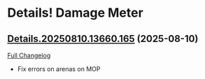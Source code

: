 # Details! Damage Meter

## [Details.20250810.13660.165](https://github.com/Tercioo/Details-Damage-Meter/tree/Details.20250810.13660.165) (2025-08-10)
[Full Changelog](https://github.com/Tercioo/Details-Damage-Meter/compare/Details.20250809.13659.165...Details.20250810.13660.165) 

- Fix errors on arenas on MOP  
